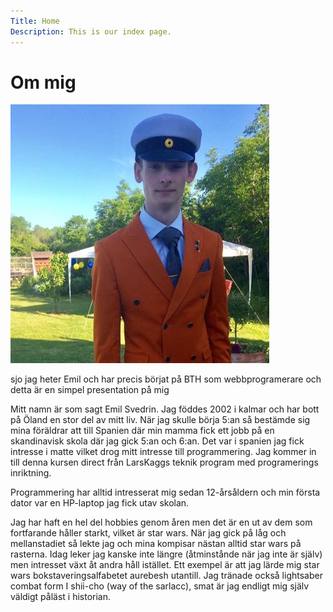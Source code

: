 ```yaml
---
Title: Home
Description: This is our index page.
---
```


Om mig
==========================

![Jag på studenten](assets/img/minStudent.jpeg "min student")

sjo jag heter Emil och har precis börjat på BTH som webbprogramerare och detta är en simpel presentation på mig

Mitt namn är som sagt Emil Svedrin. Jag föddes 2002 i kalmar och har bott på Öland en stor del av mitt liv. När jag skulle börja 5:an så bestämde sig mina föräldrar att till Spanien där min mamma fick ett jobb på en skandinavisk skola där jag gick 5:an och 6:an. Det var i spanien jag fick intresse i matte vilket drog mitt intresse till programmering. Jag kommer in till denna kursen direct från LarsKaggs teknik program med programerings inriktning.

Programmering har alltid intresserat mig sedan 12-årsåldern och min första dator var en HP-laptop jag fick utav skolan.

Jag har haft en hel del hobbies genom åren men det är en ut av dem som fortfarande håller starkt, vilket är star wars. När jag gick på låg och mellanstadiet så lekte jag och mina kompisar nästan alltid star wars på rasterna. Idag leker jag kanske inte längre (åtminstånde när jag inte är själv) men intresset växt åt andra håll istället. Ett exempel är att jag lärde mig star wars bokstaveringsalfabetet aurebesh utantill. Jag tränade också lightsaber combat form I shii-cho (way of the sarlacc), smat är jag endligt mig själv väldigt påläst i historian.
